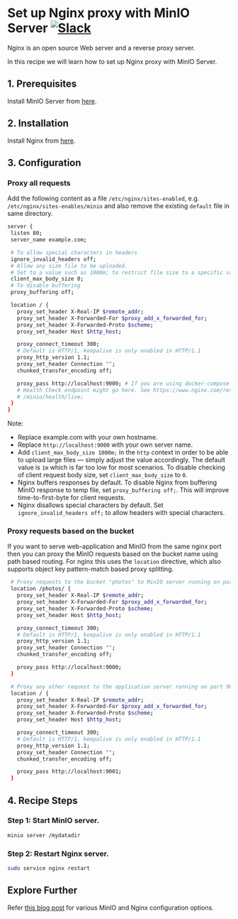 # Set up Nginx proxy with MinIO Server [![Slack](https://slack.min.io/slack?type=svg)](https://slack.min.io)

Nginx is an open source Web server and a reverse proxy server.

In this recipe we will learn how to set up Nginx proxy with MinIO Server.

## 1. Prerequisites

Install MinIO Server from [here](https://min.io/docs/minio/linux/reference/minio-mc.html).

## 2. Installation

Install Nginx from [here](http://nginx.org/en/download.html).

## 3. Configuration

### Proxy all requests
Add the following content as a file ``/etc/nginx/sites-enabled``, e.g. ``/etc/nginx/sites-enables/minio``  and also remove the existing ``default`` file in same directory.

```sh
server {
 listen 80;
 server_name example.com;

 # To allow special characters in headers
 ignore_invalid_headers off;
 # Allow any size file to be uploaded.
 # Set to a value such as 1000m; to restrict file size to a specific value
 client_max_body_size 0;
 # To disable buffering
 proxy_buffering off;

 location / {
   proxy_set_header X-Real-IP $remote_addr;
   proxy_set_header X-Forwarded-For $proxy_add_x_forwarded_for;
   proxy_set_header X-Forwarded-Proto $scheme;
   proxy_set_header Host $http_host;

   proxy_connect_timeout 300;
   # Default is HTTP/1, keepalive is only enabled in HTTP/1.1
   proxy_http_version 1.1;
   proxy_set_header Connection "";
   chunked_transfer_encoding off;

   proxy_pass http://localhost:9000; # If you are using docker-compose this would be the hostname i.e. minio
   # Health Check endpoint might go here. See https://www.nginx.com/resources/wiki/modules/healthcheck/
   # /minio/health/live;
 }
}
```

Note:

* Replace example.com with your own hostname.
* Replace ``http://localhost:9000``  with your own server name.
* Add ``client_max_body_size 1000m;`` in the ``http`` context in order to be able to upload large files — simply adjust the value accordingly. The default value is `1m` which is far too low for most scenarios. To disable checking of client request body size, set ``client_max_body_size`` to `0`.
* Nginx buffers responses by default. To disable Nginx from buffering MinIO response to temp file, set `proxy_buffering off;`. This will improve time-to-first-byte for client requests.
* Nginx disallows special characters by default.  Set ``ignore_invalid_headers off;`` to allow headers with special characters.

### Proxy requests based on the bucket
If you want to serve web-application and MinIO from the same nginx port then you can proxy the MinIO requests based on the bucket name using path based routing. For nginx this uses the `location` directive, which also supports object key pattern-match based proxy splitting.

```sh
 # Proxy requests to the bucket "photos" to MinIO server running on port 9000
 location /photos/ {
   proxy_set_header X-Real-IP $remote_addr;
   proxy_set_header X-Forwarded-For $proxy_add_x_forwarded_for;
   proxy_set_header X-Forwarded-Proto $scheme;
   proxy_set_header Host $http_host;

   proxy_connect_timeout 300;
   # Default is HTTP/1, keepalive is only enabled in HTTP/1.1
   proxy_http_version 1.1;
   proxy_set_header Connection "";
   chunked_transfer_encoding off;

   proxy_pass http://localhost:9000;
 }

 # Proxy any other request to the application server running on port 9001
 location / {
   proxy_set_header X-Real-IP $remote_addr;
   proxy_set_header X-Forwarded-For $proxy_add_x_forwarded_for;
   proxy_set_header X-Forwarded-Proto $scheme;
   proxy_set_header Host $http_host;

   proxy_connect_timeout 300;
   # Default is HTTP/1, keepalive is only enabled in HTTP/1.1
   proxy_http_version 1.1;
   proxy_set_header Connection "";
   chunked_transfer_encoding off;

   proxy_pass http://localhost:9001;
 }
```

## 4. Recipe Steps

### Step 1: Start MinIO server.

```sh
minio server /mydatadir
```

### Step 2: Restart Nginx server.

```sh
sudo service nginx restart
```

## Explore Further

Refer [this blog post](https://www.nginx.com/blog/enterprise-grade-cloud-storage-nginx-plus-minio/) for various MinIO and Nginx configuration options.

